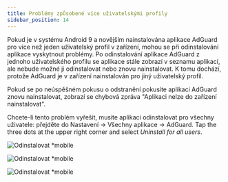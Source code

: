 ```yaml
---
title: Problémy způsobené více uživatelskými profily
sidebar_position: 14
---
```


Pokud je v systému Android 9 a novějším nainstalována aplikace AdGuard pro více než jeden uživatelský profil v zařízení, mohou se při odinstalování aplikace vyskytnout problémy. Po odinstalování aplikace AdGuard z jednoho uživatelského profilu se aplikace stále zobrazí v seznamu aplikací, ale nebude možné ji odinstalovat nebo znovu nainstalovat. K tomu dochází, protože AdGuard je v zařízení nainstalován pro jiný uživatelský profil.

Pokud se po neúspěšném pokusu o odstranění pokusíte aplikaci AdGuard znovu nainstalovat, zobrazí se chybová zpráva "Aplikaci nelze do zařízení nainstalovat".

Chcete-li tento problém vyřešit, musíte aplikaci odinstalovat pro všechny uživatele: přejděte do Nastavení → Všechny aplikace → AdGuard. Tap the three dots at the upper right corner and select *Uninstall for all users*.

![Odinstalovat *mobile](https://cdn.adtidy.org/public/Adguard/kb/android/multiple_users/uninst_en.png)

![Odinstalovat *mobile](https://cdn.adtidy.org/public/Adguard/kb/android/multiple_users/uninst2_en.png)

![Odinstalovat *mobile](https://cdn.adtidy.org/content/kb/ad_blocker/android/solving_problems/multiple-profiles-issue/uninst3_en.png)
